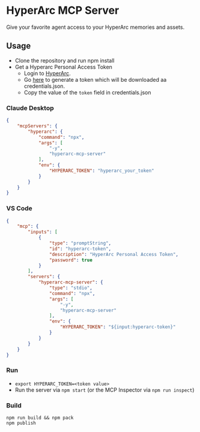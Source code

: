 # HyperArc MCP Server
Give your favorite agent access to your HyperArc memories and assets.

## Usage
- Clone the repository and run npm install
- Get a Hyperarc Personal Access Token
    - Login to [HyperArc](https://app.hyperarc.com).
    - Go [here](https://api.hyperarc.com) to generate a token which will be downloaded aa credentials.json.
    - Copy the value of the `token` field in credentials.json

### Claude Desktop
```json
{
    "mcpServers": {
        "hyperarc": {
            "command": "npx",
            "args": [
                "-y", 
                "hyperarc-mcp-server"
            ],
            "env": {
                "HYPERARC_TOKEN": "hyperarc_your_token"
            }
        }
    }
}
```

### VS Code
```json
{
    "mcp": {
        "inputs": [
            {
                "type": "promptString",
                "id": "hyperarc-token",
                "description": "HyperArc Personal Access Token",
                "password": true
            }
        ],
        "servers": {
            "hyperarc-mcp-server": {
                "type": "stdio",
                "command": "npx",
                "args": [
                    "-y", 
                    "hyperarc-mcp-server"
                ],
                "env": {
                    "HYPERARC_TOKEN": "${input:hyperarc-token}"
                }
            }
        }
    }
}
```

### Run
* `export HYPERARC_TOKEN=<token value>`
* Run the server via `npm start` (or the MCP Inspector via `npm run inspect`)


### Build
```
npm run build && npm pack
npm publish
```